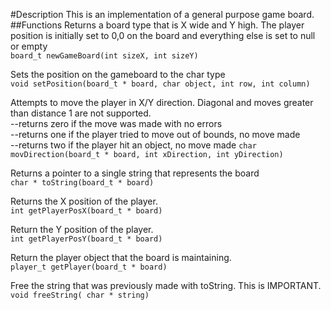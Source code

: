 #Description
This is an implementation of a general purpose game board.
##Functions
Returns a board type that is X wide and Y high.  The player position is initially set to 0,0 on the board and everything else is set to null or empty<br>
`board_t newGameBoard(int sizeX, int sizeY)`

Sets the position on the gameboard to the char type<br>
`void setPosition(board_t * board, char object, int row, int column)`

Attempts to move the player in X/Y direction. Diagonal and moves greater than distance 1 are not supported.<br>
--returns zero if the move was made with no errors<br>
--returns one if the player tried to move out of bounds, no move made<br>
--returns two if the player hit an object, no move made
`char movDirection(board_t * board, int xDirection, int yDirection)`

Returns a pointer to a single string that represents the board <br>
`char * toString(board_t * board)`

Returns the X position of the player.<br>
`int getPlayerPosX(board_t * board)`

Return the Y position of the player.<br>
`int getPlayerPosY(board_t * board)`

Return the player object that the board is maintaining.<br>
`player_t getPlayer(board_t * board)`

Free the string that was previously made with toString. This is IMPORTANT.<br>
`void freeString( char * string)`
